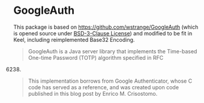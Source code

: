 # GoogleAuth

This package is based on https://github.com/wstrange/GoogleAuth
(which is opened source under [BSD-3-Clause License](https://github.com/wstrange/GoogleAuth/blob/master/LICENSE))
and modified to be fit in Keel, including reimplemented Base32 Encoding.

> GoogleAuth is a Java server library that implements the Time-based One-time Password (TOTP) algorithm specified in RFC
6238.
>
> This implementation borrows from Google Authenticator, whose C code has served as a reference, and was created upon
> code published in this blog post by Enrico M. Crisostomo.


